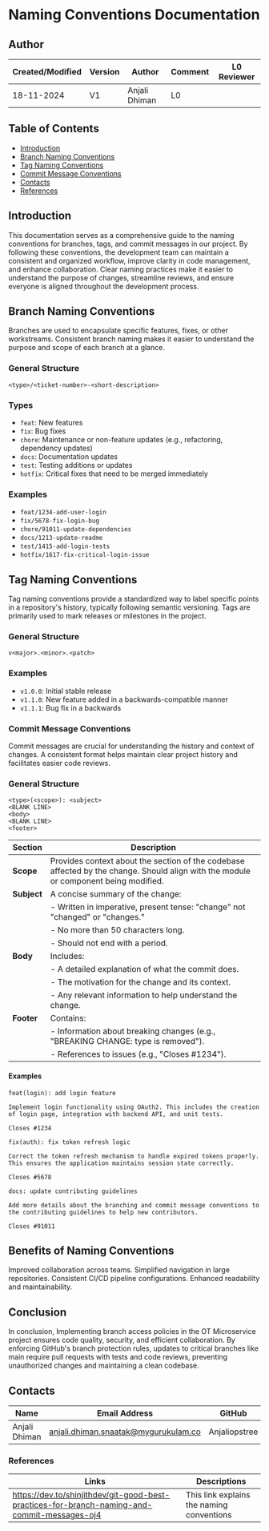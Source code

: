 # Naming Conventions Documentation

## Author

| Created/Modified | Version | Author               | Comment         | L0 Reviewer      |
|-------------------|---------|----------------------|-----------------|------------------|
| 18-11-2024        | V1     | Anjali Dhiman | L0    |   |


## Table of Contents

- [Introduction](#introduction)
- [Branch Naming Conventions](#branch-naming-conventions)
- [Tag Naming Conventions](#tag-naming-conventions)
- [Commit Message Conventions](#commit-message-conventions)
- [Contacts](#Contacts)
- [References](#references)

## Introduction

This documentation serves as a comprehensive guide to the naming conventions for branches, tags, and commit messages in our project. By following these conventions, the development team can maintain a consistent and organized workflow, improve clarity in code management, and enhance collaboration. Clear naming practices make it easier to understand the purpose of changes, streamline reviews, and ensure everyone is aligned throughout the development process.

## Branch Naming Conventions

Branches are used to encapsulate specific features, fixes, or other workstreams. Consistent branch naming makes it easier to understand the purpose and scope of each branch at a glance.

### General Structure

```
<type>/<ticket-number>-<short-description>
```

### Types

- `feat`: New features
- `fix`: Bug fixes
- `chore`: Maintenance or non-feature updates (e.g., refactoring, dependency updates)
- `docs`: Documentation updates
- `test`: Testing additions or updates
- `hotfix`: Critical fixes that need to be merged immediately

### Examples

- `feat/1234-add-user-login`
- `fix/5678-fix-login-bug`
- `chore/91011-update-dependencies`
- `docs/1213-update-readme`
- `test/1415-add-login-tests`
- `hotfix/1617-fix-critical-login-issue`

## Tag Naming Conventions

Tag naming conventions provide a standardized way to label specific points in a repository's history, typically following semantic versioning. Tags are primarily used to mark releases or milestones in the project.

### General Structure

```
v<major>.<minor>.<patch>
```
### Examples

- `v1.0.0`: Initial stable release
- `v1.1.0`: New feature added in a backwards-compatible manner
- `v1.1.1`: Bug fix in a backwards

### Commit Message Conventions
Commit messages are crucial for understanding the history and context of changes. A consistent format helps maintain clear project history and facilitates easier code reviews.

### General Structure

```
<type>(<scope>): <subject>
<BLANK LINE>
<body>
<BLANK LINE>
<footer>
```
| **Section** | **Description**                                                                                                                                                    |
|-------------|--------------------------------------------------------------------------------------------------------------------------------------------------------------------|
| **Scope**   | Provides context about the section of the codebase affected by the change. Should align with the module or component being modified.                               |
| **Subject** | A concise summary of the change:                                                                                                                                  |
|             | - Written in imperative, present tense: "change" not "changed" or "changes."                                                                                      |
|             | - No more than 50 characters long.                                                                                                                                |
|             | - Should not end with a period.                                                                                                                                   |
| **Body**    | Includes:                                                                                                                                                         |
|             | - A detailed explanation of what the commit does.                                                                                                                |
|             | - The motivation for the change and its context.                                                                                                                  |
|             | - Any relevant information to help understand the change.                                                                                                         |
| **Footer**  | Contains:                                                                                                                                                         |
|             | - Information about breaking changes (e.g., "BREAKING CHANGE: type is removed").                                                                                  |
|             | - References to issues (e.g., "Closes #1234").                                                                                                                    |


#### Examples
```
feat(login): add login feature

Implement login functionality using OAuth2. This includes the creation of login page, integration with backend API, and unit tests.

Closes #1234
```

```
fix(auth): fix token refresh logic

Correct the token refresh mechanism to handle expired tokens properly. This ensures the application maintains session state correctly.

Closes #5678
```

```
docs: update contributing guidelines

Add more details about the branching and commit message conventions to the contributing guidelines to help new contributors.

Closes #91011
```

## Benefits of Naming Conventions
Improved collaboration across teams.
Simplified navigation in large repositories.
Consistent CI/CD pipeline configurations.
Enhanced readability and maintainability.


## Conclusion

In conclusion, Implementing branch access policies in the OT Microservice project ensures code quality, security, and efficient collaboration. By enforcing GitHub's branch protection rules, updates to critical branches like main require pull requests with tests and code reviews, preventing unauthorized changes and maintaining a clean codebase.

## Contacts

| Name| Email Address      | GitHub | URL |
|-----|--------------------------|----------|---------|
| Anjali Dhiman | anjali.dhiman.snaatak@mygurukulam.co |  Anjaliopstree  |  https://github.com/Anjaliopstree  |


### References
| Links | Descriptions | 
|--------|------------|
| https://dev.to/shinjithdev/git-good-best-practices-for-branch-naming-and-commit-messages-oj4 | This link explains the naming conventions  | 

